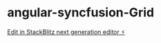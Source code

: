 # angular-syncfusion-Grid

[Edit in StackBlitz next generation editor ⚡️](https://stackblitz.com/~/github.com/Samkr8639/angular-syncfusion-Grid)